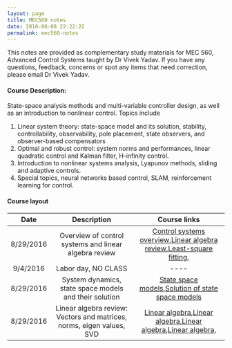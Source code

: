 ```yaml
---
layout: page
title: MEC560 notes
date: 2016-06-08 22:22:22
permalink: mec560-notes
---
```


This notes are provided as complementary study materials for MEC 560, Advanced Control Systems taught by Dr Vivek Yadav. If you have any questions, feedback, concerns or spot any items that need correction, please email Dr Vivek Yadav.

#### Course Description: 
State-space analysis methods and multi-variable controller design, as well as an introduction to nonlinear control. Topics include

1. Linear system theory: state-space model and its solution, stability, controllability, observability, pole placement, state observers, and observer-based compensators
2. Optimal and robust control: system norms and performances, linear quadratic control and Kalman filter, H-infinity control.
3. Introduction to nonlinear systems analysis, Lyapunov methods, sliding and adaptive controls.
4. Special topics, neural networks based control, SLAM, reinforcement learning for control. 

#### Course layout

| Date     | Description | Course links |
| :----------: | :--------------------------------------: | :--------: | 
|       8/29/2016    |    Overview of control systems and linear algebra review | [Control systems overview](2016/08/29/Control_Systems_Overview/),[Linear algebra review](2016/08/29/LinAlg_Review_Mbook/),[Least-square fitting](2016/08/29/Least_SQ_Fitting/),                 | 
|        9/4/2016   |  Labor day, NO CLASS                      |    ----           |
|       8/29/2016    |    System dynamics, state space models and their solution | [State space models](2016/08/29/System_Dynamics_and_State_Space_models/),[Solution of state space models](2016/08/29/System_Dynamics_and_State_Space_models/)| 
|      8/29/2016    |    Linear algebra review: Vectors and matrices, norms, eigen values, SVD  | [Linear algebra](google.com),[Linear algebra](google.com),[Linear algebra](google.com),[Linear algebra](google.com),                 | 




